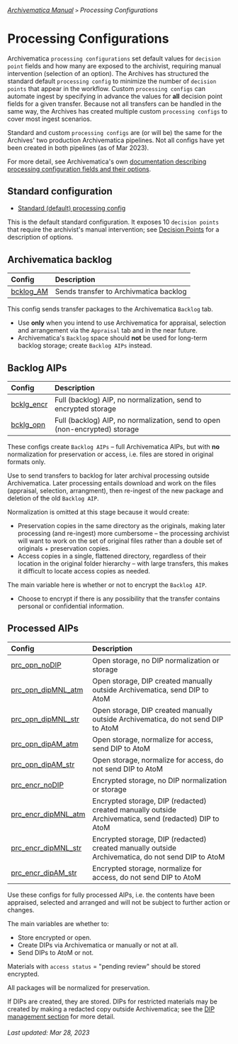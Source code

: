 ###### [Archivematica Manual](../README.md) `>` Processing Configurations

# Processing Configurations
Archivematica `processing configurations` set default values for `decision point` fields and how many are exposed to the archivist, requiring manual intervention (selection of an option). The Archives has structured the standard default `processing config` to minimize the number of `decision points` that appear in the workflow. Custom `processing configs` can automate ingest by specifying in advance the values for **all** decision point fields for a given transfer. Because not all transfers can be handled in the same way, the Archives has created multiple custom `processing configs` to cover most ingest scenarios.

Standard and custom `processing configs` are (or will be) the same for the Archives' two production Archivematica pipelines. Not all configs have yet been created in both pipelines (as of Mar 2023).

For more detail, see Archivematica's own [documentation describing processing configuration fields and their options](https://www.archivematica.org/en/docs/archivematica-1.13/user-manual/administer/dashboard-admin/#processing-config-fields).

## Standard configuration
- [Standard (default) processing config](standard.md)

This is the default standard configuration. It exposes 10 `decision points` that require the archivist's manual intervention; see [Decision Points](../ingest-guidelines/decisions-points.md) for a description of options.

## Archivematica backlog
| Config | Description |
|:---	   |:---         |
| [bcklog_AM](bcklg-am.md) | Sends transfer to Archivmatica backlog |

This config sends transfer packages to the Archivematica `Backlog` tab.
- Use **only** when you intend to use Archivematica for appraisal, selection and arrangement via the `Appraisal` tab and in the near future.
- Archivematica's `Backlog` space should **not** be used for long-term backlog storage; create `Backlog AIPs` instead.

## Backlog AIPs
| Config | Description |
|:---	   |:---         |
| [bcklg_encr](bcklg-encr.md) | Full (backlog) AIP, no normalization, send to encrypted storage |
| [bcklg_opn](bcklg-opn.md) | Full (backlog) AIP, no normalization, send to open (non-encrypted) storage |

These configs create `Backlog AIPs` – full Archivematica AIPs, but with **no** normalization for preservation or access, i.e. files are stored in original formats only.

Use to send transfers to backlog for later archival processing outside Archivematica. Later processing entails download and work on the files (appraisal, selection, arrangment), then re-ingest of the new package and deletion of the old `Backlog AIP`.

Normalization is omitted at this stage because it would create:
- Preservation copies in the same directory as the originals, making later processing (and re-ingest) more cumbersome – the processing archivist will want to work on the set of original files rather than a double set of originals + preservation copies.
- Access copies in a single, flattened directory, regardless of their location in the original folder hierarchy – with large transfers, this makes it difficult to locate access copies as needed.

The main variable here is whether or not to encrypt the `Backlog AIP`.
- Choose to encrypt if there is any possibility that the transfer contains personal or confidential information.

## Processed AIPs
| Config | Description |
|:---	   |:---         |
| [prc_opn_noDIP](prc-opn-nodip.md) | Open storage, no DIP normalization or storage |
| [prc_opn_dipMNL_atm](prc-opn-dipmnl-atm.md) | Open storage, DIP created manually outside Archivematica, send DIP to AtoM |
| [prc_opn_dipMNL_str](prc-opn-dipmnl-str.md) | Open storage, DIP created manually outside Archivematica, do not send DIP to AtoM |
| [prc_opn_dipAM_atm](prc-opn-dipam-atm.md) | Open storage, normalize for access, send DIP to AtoM |
| [prc_opn_dipAM_str](prc-opn-dipam-str.md) | Open storage, normalize for access, do not send DIP to AtoM |
| [prc_encr_noDIP](prc-encr-nodip.md) | Encrypted storage, no DIP normalization or storage |
| [prc_encr_dipMNL_atm](prc-encr-dipmnl-atm.md) | Encrypted storage, DIP (redacted) created manually outside Archivematica, send (redacted) DIP to AtoM |
| [prc_encr_dipMNL_str](prc-encr-dipmnl-str) | Encrypted storage, DIP (redacted) created manually outside Archivematica, do not send DIP to AtoM |
| [prc_encr_dipAM_str](prc-encr-dipam-str.md) | Encrypted storage, normalize for access, do not send DIP to AtoM |

Use these configs for fully processed AIPs, i.e. the contents have been appraised, selected and arranged and will not be subject to further action or changes.

The main variables are whether to:
- Store encrypted or open.
- Create DIPs via Archivematica or manually or not at all.
- Send DIPs to AtoM or not.

Materials with `access status` = "pending review" should be stored encrypted.

All packages will be normalized for preservation.

If DIPs are created, they are stored. DIPs for restricted materials may be created by making a redacted copy outside Archivematica; see the [DIP management section](../dip-management/overview.md) for more detail.

###### Last updated: Mar 28, 2023
